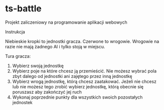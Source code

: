 # ts-battle
Projekt zaliczeniowy na programowanie aplikacji webowych

Instrukcja

Niebieskie kropki to jednostki gracza. Czerwone to wrogowie.
Wrogowie na razie nie mają żadnego AI i tylko stoją w miejscu.

Tura gracza:
1. Wybierz swoją jednostkę
2. Wybierz poje na które chcesz ją przemieścić. Nie możesz wybrać pola zbyt dalego od jednostki ani zajętego przez inną jednostkę
3. Wybierz wrogą jednostkę, którą chcesz zaatakować. Jeżeli nie chcesz lub nie możesz tego zrobić wybierz jednostkę, którą obecnie się poruszasz aby zakończyć jej ruch
4. Wykonaj poprzednie punkty dla wszystkich swoich pozostałych jednostek
